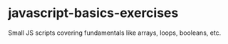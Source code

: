 # javascript-basics-exercises
Small JS scripts covering fundamentals like arrays, loops, booleans, etc.
